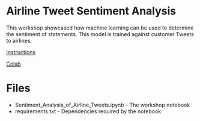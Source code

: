 # Airline Tweet Sentiment Analysis

This workshop showcased how machine learning can be used to determine
the sentiment of statements. This model is trained against
customer Tweets to airlines.

[Instructions](https://www.notion.so/msu-ai/Workshop-Instructions-5ba458816042451d8b2fe22597f62361)

[Colab](https://colab.research.google.com/drive/1QUQEvrieRLraIH5MLCUwIPm4ihgd4pcz?usp=sharing)

# Files

- Sentiment_Analysis_of_Airline_Tweets.ipynb - The workshop notebook
- requirements.txt - Dependencies required by the notebook
